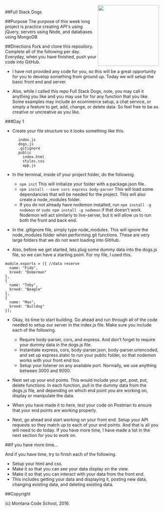<img src="http://montanacodeschool.com/wp-content/uploads/2016/08/MCS_LOGO_v1-1.png" width="200" align="right"/>

##Full Stack Dogs

##Purpose
The purpose of this week long project is practice creating API's using jQuery, servers using Node, and databases using MongoDB

##Directions
Fork and clone this repository. Complete all of the following per day. Everyday, when you have finished, push your code into GitHub.

* I have not provided any code for you, so this will be a great opportunity for you to develop something from ground up. Today we will setup the basic front end and server.

* Also, while I called this repo Full Stack Dogs, note, you may call it anything you like and you may use for for any function that you like. Some examples may include an ecommerce setup, a chat service, or simply a feature to get, add, change, or delete data. So feel free to be as creative or uncreative as you like.


###Day 1

* Create your file structure so it looks something like this.

```project
      index.js
      dogs.js
      .gitignore
      public
        index.html
        styles.css
        app.js
```

* In the terminal, inside of your project folder, do the following.

  * ``npm init`` This will initialize your folder with a package.json file.
  * ``npm install --save cors express body-parser`` This will load some dependancies that will be needed for the project. This will also create a node_modules folder.
  * If you do not already have nodemon installed, run ``npm install -g nodemon`` or ``sudo npm install -g nodemon`` if that doesn't work. Nodemon will act similarly to live-server, but it will allow us to run both the front and back end.

* In the .gitignore file, simply type node_modules. This will ignore the node_modules folder when performing git functions. These are very large folders that we do not want loading into GitHub.

* Also, before we get started, lets plug some dummy data into the dogs.js file, so we can have a starting point. For my file, I used this.

```
module.exports = [{ //data reserve
  name: "Fido",
  breed: "Doberman"
},
{
  name: "Toby",
  breed: "Beagle"
},
{
  name: "Max",
  breed: "Bulldog"
}];
```

* Okay, its time to start building.  Go ahead and run through all of the code needed to setup our server in the index.js file. Make sure you include each of the following.

  * Require body-parser, cors, and express. And don't forget to require your dummy data in the dogs.js file.
  * Instantiate express, cors, body-parser.json, body-parser.urlencoded, and set up express.static to run your public folder, so that nodemon works with your front end too.
  * Setup your listener on any available port. Normally, we use anything between 3000 and 9000.

* Next set up your end points. This would include your get, post, put, delete functions. In each function, pull in the dummy data from the dogs.js file, and depending on which end point you are working on, display or manipulate the data.

* When you have made it to here, test your code on Postman to ensure that your end points are working properly.

* Next, go ahead and start working on your front end. Setup your API requests so they match up to each of your end points. And that is all you will need to do today. If you have more time, I have made a list in the next section for you to work on.

##If you have more time...

And if you have time, try to finish each of the following.

  * Setup your html and css.
  * Make it so that you can see your data display on the view.
  * Make it so that you can interact with your data from the front end.
  * This includes getting your data and displaying it, posting new data, changing existing data, and deleting existing data.

##Copyright

(c) Montana Code School, 2016.
